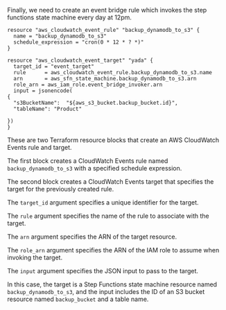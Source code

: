 Finally, we need to create an event bridge rule which invokes the step functions state machine 
every day at 12pm.


```
resource "aws_cloudwatch_event_rule" "backup_dynamodb_to_s3" {
  name = "backup_dynamodb_to_s3"
  schedule_expression = "cron(0 * 12 * ? *)"
}

resource "aws_cloudwatch_event_target" "yada" {
  target_id = "event_target"
  rule      = aws_cloudwatch_event_rule.backup_dynamodb_to_s3.name
  arn       = aws_sfn_state_machine.backup_dynamodb_to_s3.arn
  role_arn = aws_iam_role.event_bridge_invoker.arn
  input = jsonencode(
{
  "s3BucketName":  "${aws_s3_bucket.backup_bucket.id}",
  "tableName": "Product"

})
}
```

These are two Terraform resource blocks that create an AWS CloudWatch Events rule and target.

The first block creates a CloudWatch Events rule named `backup_dynamodb_to_s3` with a specified schedule expression.

The second block creates a CloudWatch Events target that specifies the target for the previously created rule.

The `target_id` argument specifies a unique identifier for the target. 

The `rule` argument specifies the name of the rule to associate with the target.

The `arn` argument specifies the ARN of the target resource.

The `role_arn` argument specifies the ARN of the IAM role to assume when invoking the target.

The `input` argument specifies the JSON input to pass to the target.

In this case, the target is a Step Functions state machine resource named `backup_dynamodb_to_s3`, and the input includes the ID of an S3 bucket resource named `backup_bucket` and a table name.